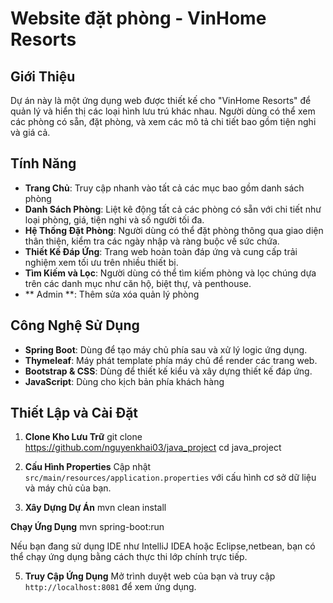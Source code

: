 # Website đặt phòng - VinHome Resorts
## Giới Thiệu
Dự án này là một ứng dụng web được thiết kế cho "VinHome Resorts" để quản lý và hiển thị các loại hình lưu trú khác nhau. Người dùng có thể xem các phòng có sẵn, đặt phòng, và xem các mô tả chi tiết bao gồm tiện nghi và giá cả.
## Tính Năng
- **Trang Chủ**: Truy cập nhanh vào tất cả các mục bao gồm danh sách phòng
- **Danh Sách Phòng**: Liệt kê động tất cả các phòng có sẵn với chi tiết như loại phòng, giá, tiện nghi và số người tối đa.
- **Hệ Thống Đặt Phòng**: Người dùng có thể đặt phòng thông qua giao diện thân thiện, kiểm tra các ngày nhập và ràng buộc về sức chứa.
- **Thiết Kế Đáp Ứng**: Trang web hoàn toàn đáp ứng và cung cấp trải nghiệm xem tối ưu trên nhiều thiết bị.
- **Tìm Kiếm và Lọc**: Người dùng có thể tìm kiếm phòng và lọc chúng dựa trên các danh mục như căn hộ, biệt thự, và penthouse.
- ** Admin **: Thêm sửa xóa quản lý phòng 
## Công Nghệ Sử Dụng
- **Spring Boot**: Dùng để tạo máy chủ phía sau và xử lý logic ứng dụng.
- **Thymeleaf**: Máy phát template phía máy chủ để render các trang web.
- **Bootstrap & CSS**: Dùng để thiết kế kiểu và xây dựng thiết kế đáp ứng.
- **JavaScript**: Dùng cho kịch bản phía khách hàng

## Thiết Lập và Cài Đặt

1. **Clone Kho Lưu Trữ**
   git clone https://github.com/nguyenkhai03/java_project
   cd java_project

2. **Cấu Hình Properties**
   Cập nhật `src/main/resources/application.properties` với cấu hình cơ sở dữ liệu và máy chủ của bạn.

3. **Xây Dựng Dự Án**
   mvn clean install

**Chạy Ứng Dụng**
   mvn spring-boot:run

   Nếu bạn đang sử dụng IDE như IntelliJ IDEA hoặc Eclipse,netbean, bạn có thể chạy ứng dụng bằng cách thực thi lớp chính trực tiếp.

5. **Truy Cập Ứng Dụng**
   Mở trình duyệt web của bạn và truy cập `http://localhost:8081` để xem ứng dụng.
